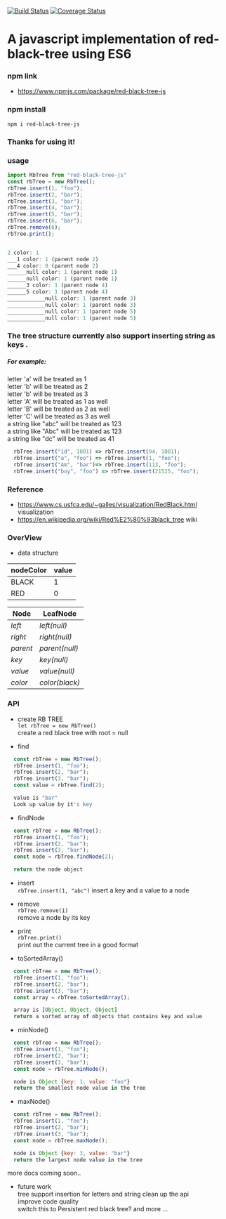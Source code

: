 [![Build Status](https://travis-ci.org/liubinyi/red-black-tree-js.svg?branch=master)](https://travis-ci.org/liubinyi/red-black-tree-js)
[![Coverage Status](https://coveralls.io/repos/github/liubinyi/red-black-tree-js/badge.svg?branch=master)](https://coveralls.io/github/liubinyi/red-black-tree-js?branch=master)


# A javascript implementation of red-black-tree using ES6

### npm link  
* https://www.npmjs.com/package/red-black-tree-js  

### npm install  
``` npm i red-black-tree-js ```  

### Thanks for using it!  


### usage  
```javascript
import RbTree from "red-black-tree-js"
const rbTree = new RbTree();
rbTree.insert(1, "foo");
rbTree.insert(2, "bar");
rbTree.insert(3, "bar");
rbTree.insert(4, "bar");
rbTree.insert(5, "bar");
rbTree.insert(6, "bar");
rbTree.remove(6);
rbTree.print();


2 color: 1
___1 color: 1 (parent node 2)
___4 color: 0 (parent node 2)
______null color: 1 (parent node 1)
______null color: 1 (parent node 1)
______3 color: 1 (parent node 4)
______5 color: 1 (parent node 4)
____________null color: 1 (parent node 3)
____________null color: 1 (parent node 3)
____________null color: 1 (parent node 5)
____________null color: 1 (parent node 5)
```  


### The tree structure currently also support inserting string as keys .  
##### For example:  

letter 'a' will be treated as 1  
letter 'b' will be treated as 2  
letter 'b' will be treated as 3  
letter 'A' will be treated as 1 as well  
letter 'B' will be treated as 2 as well  
letter 'C' will be treated as 3 as well  
a string like "abc" will be treated as 123  
a string like "Abc" will be treated as 123  
a string like "dc" will be treated as 41   

```javascript
  rbTree.insert("id", 1001) => rbTree.insert(94, 1001);
  rbTree.insert("a", "foo") => rbTree.insert(1, "foo");  
  rbTree.insert("Am", "bar")=> rbTree.insert(113, "foo");  
  rbTree.insert("boy", "foo") => rbTree.insert(21525, "foo");  
```

### Reference
* https://www.cs.usfca.edu/~galles/visualization/RedBlack.html visualization  
* https://en.wikipedia.org/wiki/Red%E2%80%93black_tree  wiki  

### OverView
* data structure

| nodeColor | value |
| --------- | ----- |
| BLACK     |  1    |
| RED       |  0    |

| Node | LeafNode |  
| ---- | -------- |  
| *left* | *left(null)* |  
| *right* | *right(null)* |  
| *parent* | *parent(null)* |  
| *key* | *key(null)* |  
| *value* | *value(null)* |  
| *color* | *color(black)* |  

### API  
* create RB TREE  
``` let rbTree = new RbTree() ```  
create a red black tree with root = null   

* find  
```javascript
  const rbTree = new RbTree();
  rbTree.insert(1, "foo");
  rbTree.insert(2, "bar");
  rbTree.insert(3, "bar");
  const value = rbTree.find(2);

  value is "bar"
  Look up value by it's key
```      

* findNode  
```javascript
  const rbTree = new RbTree();
  rbTree.insert(1, "foo");
  rbTree.insert(2, "bar");
  rbTree.insert(3, "bar");
  const node = rbTree.findNode(2);

  return the node object
```        

* insert  
```rbTree.insert(1, "abc")```
insert a key and a value to a node   

* remove  
```rbTree.remove(1)```  
remove a node by its key  

* print  
```rbTree.print()```  
print out the current tree in a good format  

* toSortedArray()  
```javascript
  const rbTree = new RbTree();
  rbTree.insert(1, "foo");
  rbTree.insert(2, "bar");
  rbTree.insert(3, "bar");
  const array = rbTree.toSortedArray();

  array is [Object, Object, Object]
  return a sorted array of objects that contains key and value
```  

* minNode()  
```javascript
  const rbTree = new RbTree();
  rbTree.insert(1, "foo");
  rbTree.insert(2, "bar");
  rbTree.insert(3, "bar");
  const node = rbTree.minNode();

  node is Object {key: 1, value: "foo"}
  return the smallest node value in the tree
```   

* maxNode()  
```javascript
  const rbTree = new RbTree();
  rbTree.insert(1, "foo");
  rbTree.insert(2, "bar");
  rbTree.insert(3, "bar");
  const node = rbTree.maxNode();

  node is Object {key: 3, value: "bar"}
  return the largest node value in the tree
```     


more docs coming soon..

* future work  
tree support insertion for  letters and string
clean up the api  
improve code quality  
switch this to Persistent  red black tree?
and more ...
